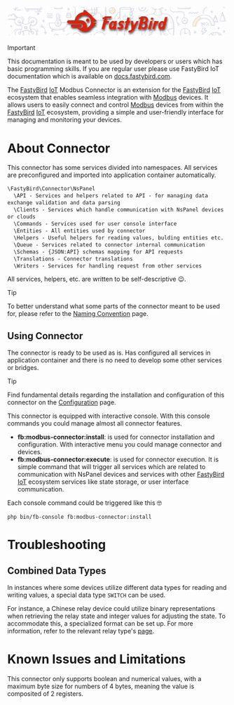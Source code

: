 <p align="center">
	<img src="https://github.com/fastybird/.github/blob/main/assets/repo_title.png?raw=true" alt="FastyBird"/>
</p>

> [!IMPORTANT]
This documentation is meant to be used by developers or users which has basic programming skills. If you are regular user
please use FastyBird IoT documentation which is available on [docs.fastybird.com](https://docs.fastybird.com).

The [FastyBird](https://www.fastybird.com) [IoT](https://en.wikipedia.org/wiki/Internet_of_things) Modbus Connector is an extension for the [FastyBird](https://www.fastybird.com) [IoT](https://en.wikipedia.org/wiki/Internet_of_things) ecosystem that enables seamless integration
with [Modbus](https://en.wikipedia.org/wiki/Modbus) devices. It allows users to easily connect and control [Modbus](https://en.wikipedia.org/wiki/Modbus) devices from within the [FastyBird](https://www.fastybird.com) [IoT](https://en.wikipedia.org/wiki/Internet_of_things) ecosystem,
providing a simple and user-friendly interface for managing and monitoring your devices.

# About Connector

This connector has some services divided into namespaces. All services are preconfigured and imported into application
container automatically.

```
\FastyBird\Connector\NsPanel
  \API - Services and helpers related to API - for managing data exchange validation and data parsing
  \Clients - Services which handle communication with NsPanel devices or clouds
  \Commands - Services used for user console interface
  \Entities - All entities used by connector
  \Helpers - Useful helpers for reading values, bulding entities etc.
  \Queue - Services related to connector internal communication
  \Schemas - {JSON:API} schemas mapping for API requests
  \Translations - Connector translations
  \Writers - Services for handling request from other services
```

All services, helpers, etc. are written to be self-descriptive :wink:.

> [!TIP]
To better understand what some parts of the connector meant to be used for, please refer to the [Naming Convention](Naming-Convention) page.

## Using Connector

The connector is ready to be used as is. Has configured all services in application container and there is no need to develop
some other services or bridges.

> [!TIP]
Find fundamental details regarding the installation and configuration of this connector on the [Configuration](Configuration) page.

This connector is equipped with interactive console. With this console commands you could manage almost all connector features.

* **fb:modbus-connector:install**: is used for connector installation and configuration. With interactive menu you could manage connector and devices.
* **fb:modbus-connector:execute**: is used for connector execution. It is simple command that will trigger all services which are related to communication with NsPanel devices and services with other [FastyBird](https://www.fastybird.com) [IoT](https://en.wikipedia.org/wiki/Internet_of_things) ecosystem services like state storage, or user interface communication.

Each console command could be triggered like this :nerd_face:

```shell
php bin/fb-console fb:modbus-connector:install
```

# Troubleshooting

## Combined Data Types

In instances where some devices utilize different data types for reading and writing values, a special data type `SWITCH` can be used.

For instance, a Chinese relay device could utilize binary representations when retrieving the relay state and integer values for adjusting the state.
To accommodate this, a specialized format can be set up. For more information, refer to the relevant relay type's [page](Relay-Board).

# Known Issues and Limitations

This connector only supports boolean and numerical values, with a maximum byte size for numbers of 4 bytes,
meaning the value is composited of 2 registers.
